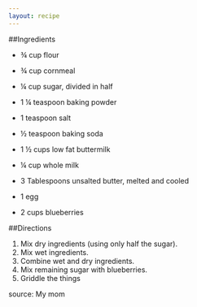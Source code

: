 ```yaml
---
layout: recipe
---
```


##Ingredients
- &frac34; cup flour
- &frac34; cup cornmeal
- &frac14; cup sugar, divided in half
- 1 &frac14; teaspoon baking powder
- 1 teaspoon salt
- &frac12; teaspoon baking soda

- 1 &frac12; cups low fat buttermilk
- &frac14; cup whole milk
- 3 Tablespoons unsalted butter, melted and cooled
- 1 egg
- 2 cups blueberries

##Directions
1. Mix dry ingredients (using only half the sugar).
2. Mix wet ingredients.
3. Combine wet and dry ingredients.
4. Mix remaining sugar with blueberries.
5. Griddle the things

source: My mom